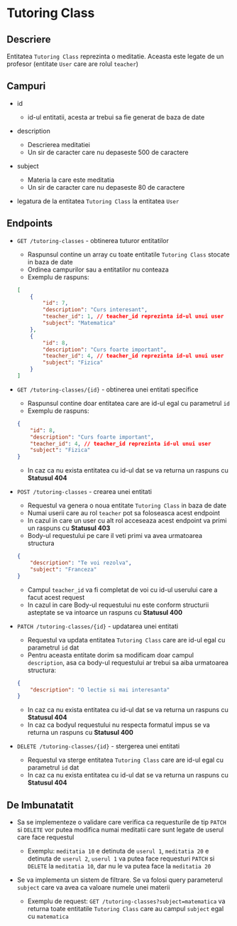 # Tutoring Class
## Descriere
Entitatea `Tutoring Class` reprezinta o meditatie. Aceasta este legate de un profesor (entitate `User` care are rolul `teacher`)

## Campuri
- id
    - id-ul entitatii, acesta ar trebui sa fie generat de baza de date
- description
    - Descrierea meditatiei
    - Un sir de caracter care nu depaseste 500 de caractere
- subject
    - Materia la care este meditatia
    - Un sir de caracter care nu depaseste 80 de caractere

- legatura de la entitatea `Tutoring Class` la entitatea `User`


## Endpoints

- `GET /tutoring-classes` - obtinerea tuturor entitatilor
    - Raspunsul contine un array cu toate entitatile `Tutoring Class` stocate in baza de date
    - Ordinea campurilor sau a entitatilor nu conteaza
    - Exemplu de raspuns:
    ```json
    [
        {
            "id": 7,
            "description": "Curs interesant",
            "teacher_id": 1, // teacher_id reprezinta id-ul unui user
            "subject": "Matematica"
        },
        {
            "id": 8,
            "description": "Curs foarte important",
            "teacher_id": 4, // teacher_id reprezinta id-ul unui user
            "subject": "Fizica"
        }
    ]
    ```

- `GET /tutoring-classes/{id}` - obtinerea unei entitati specifice
    - Raspunsul contine doar entitatea care are id-ul egal cu parametrul `id`
    - Exemplu de raspuns:
    ```json
    {
        "id": 8,
        "description": "Curs foarte important",
        "teacher_id": 4, // teacher_id reprezinta id-ul unui user
        "subject": "Fizica"
    }
    ```
    - In caz ca nu exista entitatea cu id-ul dat se va returna un raspuns cu __Statusul 404__

- `POST /tutoring-classes` - crearea unei entitati
    - Requestul va genera o noua entitate `Tutoring Class` in baza de date
    - Numai userii care au rol `teacher` pot sa foloseasca acest endpoint
    - In cazul in care un user cu alt rol acceseaza acest endpoint va primi un raspuns cu __Statusul 403__
    - Body-ul requestului pe care il veti primi va avea urmatoarea structura
    ```json
    {
        "description": "Te voi rezolva",
        "subject": "Franceza"
    }
    ```
    - Campul `teacher_id` va fi completat de voi cu id-ul userului care a facut acest request
    - In cazul in care Body-ul requestului nu este conform structurii asteptate se va intoarce un raspuns cu __Statusul 400__

- `PATCH /tutoring-classes/{id}` - updatarea unei entitati
    - Requestul va updata entitatea `Tutoring Class` care are id-ul egal cu parametrul `id` dat
    - Pentru aceasta entitate dorim sa modificam doar campul `description`, asa ca body-ul requestului ar trebui sa aiba urmatoarea structura:
    ```json
    {
        "description": "O lectie si mai interesanta"
    }
    ```
    - In caz ca nu exista entitatea cu id-ul dat se va returna un raspuns cu __Statusul 404__
    - In caz ca bodyul requestului nu respecta formatul impus se va returna un raspuns cu __Statusul 400__

- `DELETE /tutoring-classes/{id}` - stergerea unei entitati
    - Requestul va sterge entitatea `Tutoring Class` care are id-ul egal cu parametrul `id` dat
    - In caz ca nu exista entitatea cu id-ul dat se va returna un raspuns cu __Statusul 404__

## De Imbunatatit

- Sa se implementeze o validare care verifica ca requesturile de tip `PATCH` si `DELETE` vor putea modifica numai meditatii care sunt legate de userul care face requestul
    - Exemplu: `meditatia 10` e detinuta de `userul 1`, `meditatia 20` e detinuta de `userul 2`, `userul 1` va putea face requesturi `PATCH` si `DELETE` la `meditatia 10`, dar nu le va putea face la `meditatia 20`

- Se va implementa un sistem de filtrare. Se va folosi query parameterul `subject` care va avea ca valoare numele unei materii
    - Exemplu de request: `GET /tutoring-classes?subject=matematica` va returna toate entitatile `Tutoring Class` care au campul `subject` egal cu `matematica`
